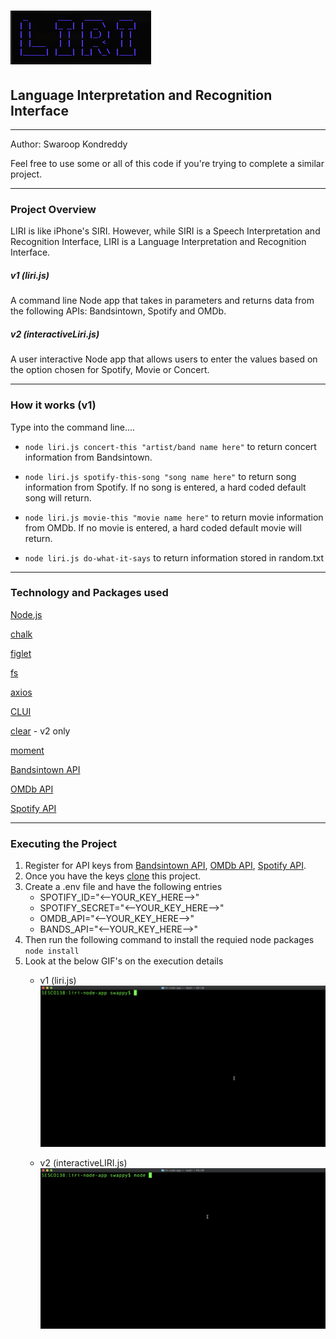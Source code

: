# ![liri-image](./img/logo.png)  
## Language Interpretation and Recognition Interface

----
Author: Swaroop Kondreddy

Feel free to use some or all of this code if you're trying to complete a similar project.

----
### Project Overview
LIRI is like iPhone's SIRI. However, while SIRI is a Speech Interpretation and Recognition Interface, LIRI is a Language Interpretation and Recognition Interface.
##### v1 (liri.js)
A command line Node app that takes in parameters and returns data from the following APIs: Bandsintown, Spotify and OMDb.

##### v2 (interactiveLiri.js)
A user interactive Node app that allows users to enter the values based on the option chosen for Spotify, Movie or Concert.

----
### How it works (v1)
Type into the command line....

- ```node liri.js concert-this "artist/band name here"``` to return concert information from Bandsintown. 

- ```node liri.js spotify-this-song "song name here"``` to return song information from Spotify. If no song is entered, a hard coded default song will return.
  
- ```node liri.js movie-this "movie name here"``` to return movie information from OMDb. If no movie is entered, a hard coded default movie will return.
  
- ```node liri.js do-what-it-says``` to return information stored in random.txt

----

### Technology and Packages used

[Node.js](https://nodejs.org/en/)

[chalk](https://www.npmjs.com/package/chalk)

[figlet](https://www.npmjs.com/package/figlet)

[fs](https://www.npmjs.com/package/fs)

[axios](https://www.npmjs.com/package/axios)

[CLUI](https://www.npmjs.com/package/clui)

[clear](https://www.npmjs.com/package/clear) - v2 only

[moment](https://www.npmjs.com/package/moment)

[Bandsintown API](http://www.artists.bandsintown.com/bandsintown-api)

[OMDb API](http://www.omdbapi.com/)

[Spotify API](https://developer.spotify.com/documentation/web-api/)

----

### Executing the Project

1. Register for API keys from [Bandsintown API](http://www.artists.bandsintown.com/bandsintown-api), [OMDb API](http://www.omdbapi.com/), [Spotify API](https://developer.spotify.com/documentation/web-api/).
2. Once you have the keys [clone](https://github.com/swaroopreddyk/liri-node-app.git) this project.
3. Create a .env file and have the following entries  
    * SPOTIFY_ID="<--YOUR_KEY_HERE-->"
    * SPOTIFY_SECRET="<--YOUR_KEY_HERE-->"
    * OMDB_API="<--YOUR_KEY_HERE-->"
    * BANDS_API="<--YOUR_KEY_HERE-->"
4. Then run the following command to install the requied node packages  
`node install`
5. Look at the below GIF's on the execution details
    * v1 (liri.js)
    ![liri-execution-gif](./img/liri.gif)

    * v2 (interactiveLIRI.js)  
    ![interactive-liri-execution-gif](./img/interactiveLIRI.gif)  